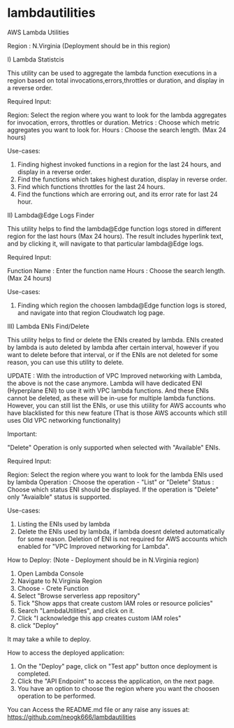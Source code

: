 # lambdautilities
AWS Lambda Utilities

Region : N.Virginia (Deployment should be in this region)


I) Lambda Statistcis

This utility can be used to aggregate the lambda function executions in a region based on total invocations,errors,throttles or  duration, and display in a reverse order.

Required Input:

Region: Select the region where you want to look for the lambda aggregates for invocation, errors, throttles or duration.
Metrics : Choose which metric aggregates you want to look for.
Hours : Choose the search length. (Max 24 hours)

Use-cases:

1) Finding highest invoked functions in a region for the last 24 hours, and display in a reverse order.
2) Find the functions which takes highest duration, display in reverse order.
3) Find which functions throttles for the last 24 hours.
4) Find the functions which are erroring out, and its error rate for last 24 hour.

II) Lambda@Edge Logs Finder

This utility helps to find the lambda@Edge function logs stored in different region for the last hours (Max 24 hours). The result includes hyperlink text, and by clicking it, will navigate to that particular lambda@Edge logs.

Required Input:

Function Name : Enter the function name
Hours : Choose the search length. (Max 24 hours)

Use-cases:

1) Finding which region the choosen lambda@Edge function logs is stored, and navigate into that region Cloudwatch log page.

III) Lambda ENIs Find/Delete

This utility helps to find or delete the ENIs created by lambda. ENIs created by lambda is auto deleted by lambda after certain interval, however if you want to delete before that interval, or if the ENIs are not deleted for some reason, you can use this utility to delete.

UPDATE : With the introduction of VPC Improved networking with Lambda, the above is not the case anymore. Lambda will have dedicated ENI (Hyperplane ENI) to use it with VPC lambda functions. And these ENIs cannot be deleted, as these will be in-use for multiple lambda functions. However, you can still list the ENIs, or use this utiility for AWS accounts who have blacklisted for this new feature (That is those AWS accounts which still uses Old VPC networking functionality)

Important:

"Delete" Operation is only supported when selected with "Available" ENIs.

Required Input:

Region: Select the region where you want to look for the lambda ENIs used by lambda
Operation : Choose the operation - "List" or "Delete"
Status : Choose which status ENI should be displayed. If the operation is "Delete" only "Avaialble" status is supported.

Use-cases:

1) Listing the ENIs used by lambda
2) Delete the ENIs used by lambda, if lambda doesnt deleted automatically for some reason. Deletion of ENI is not required for AWS accounts which enabled for "VPC Improved networking for Lambda".



How to Deploy: (Note - Deployment should be in N.Virginia region)

1) Open Lambda Console
2) Navigate to N.Virginia Region
3) Choose - Crete Function
4) Select "Browse serverless app repository"
5) Tick "Show apps that create custom IAM roles or resource policies"
6) Search "LambdaUtilities", and click on it.
7) Click "I acknowledge this app creates custom IAM roles"
8) click "Deploy"

It may take a while to deploy.

How to access the deployed application:

1) On the "Deploy" page, click on "Test app" button once deployment is completed.
2) Click the "API Endpoint" to access the application, on the next page.
3) You have an option to choose the region where you want the choosen operation to be performed.

You can Access the README.md file or any raise any issues at:
https://github.com/neogk666/lambdautilities



